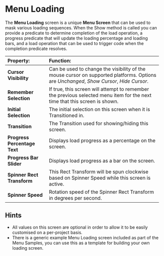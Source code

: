 # Menu Loading

The **Menu Loading** screen is a unique **Menu Screen** that can be used to mask various loading sequences. When the Show method is called you can provide a predicate to determine completion of the load operation, a progress predicate that will update the loading percentage and loading bars, and a load operation that can be used to trigger code when the completion predicate resolves.

|**Property:** |**Function:** |
|:---|:---|
|**Cursor Visibility** |Can be used to change the visibility of the mouse cursor on supported platforms. Options are _Unchanged_, _Show Cursor_, _Hide Cursor_. |
|**Remember Selection** |If true, this screen will attempt to remember the previous selected menu item for the next time that this screen is shown. |
|**Initial Selection** |The initial selection on this screen when it is Transitioned in. |
|**Transition** |The Transition used for showing/hiding this screen. |
|**Progress Percentage Text** |Displays load progress as a percentage on the screen. |
|**Progress Bar Slider** |Displays load progress as a bar on the screen. |
|**Spinner Rect Transform** |This Rect Transform will be spun clockwise based on Spinner Speed while this screen is active. |
|**Spinner Speed** |Rotation speed of the Spinner Rect Transform in degrees per second. |


## Hints
* All values on this screen are optional in order to allow it to be easily customised on a per-project basis.
* There is a generic example Menu Loading screen included as part of the Menu Samples, you can use this as a template for building your own loading screen.